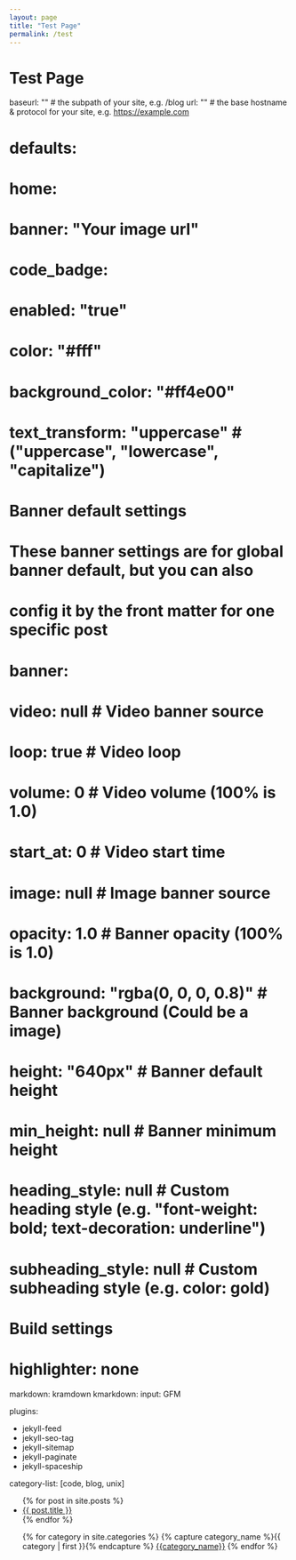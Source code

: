 ```yaml
---
layout: page
title: "Test Page"
permalink: /test
---
```


# Test Page

baseurl: "" # the subpath of your site, e.g. /blog
url: "" # the base hostname & protocol for your site, e.g. https://example.com

# defaults:
#   home:
#     banner: "Your image url"


# code_badge:
#   enabled: "true"
#   color: "#fff"
#   background_color: "#ff4e00"
#   text_transform: "uppercase"  # ("uppercase", "lowercase", "capitalize")

# Banner default settings
# These banner settings are for global banner default, but you can also
# config it by the front matter for one specific post
# banner:
#   video: null             # Video banner source
#   loop: true              # Video loop
#   volume: 0               # Video volume (100% is 1.0)
#   start_at: 0             # Video start time
#   image: null             # Image banner source
#   opacity: 1.0            # Banner opacity (100% is 1.0)
#   background: "rgba(0, 0, 0, 0.8)"  # Banner background (Could be a image)
#   height: "640px"         # Banner default height
#   min_height: null        # Banner minimum height
#   heading_style: null     # Custom heading style (e.g. "font-weight: bold; text-decoration: underline")
#   subheading_style: null  # Custom subheading style (e.g. color: gold)


# Build settings
# highlighter: none
markdown: kramdown
kmarkdown:
  input: GFM

plugins:
  - jekyll-feed
  - jekyll-seo-tag
  - jekyll-sitemap
  - jekyll-paginate
  - jekyll-spaceship

category-list: [code, blog, unix]

<ul>
  {% for post in site.posts %}
    <li>
      <a href="{{site.baseurl}}{{ post.url }}">{{ post.title }}</a>
    </li>
  {% endfor %}
</ul>

<ul>
  {% for category in site.categories %}
    {% capture category_name %}{{ category | first }}{% endcapture %}
      <a href="{{site.baseurl}}{{category_name}}">{{category_name}}</a>
  {% endfor %}
</ul>



